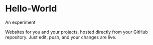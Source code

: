 # Hello-World
An experiment


Websites for you and your projects, hosted directly from your GitHub repository. 
Just edit, push, and your changes are live.
